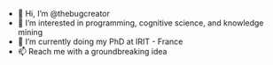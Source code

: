 - 👋 Hi, I’m @thebugcreator
- 👀 I’m interested in programming, cognitive science, and knowledge mining
- 🌱 I’m currently doing my PhD at IRIT - France
- 📫 Reach me with a groundbreaking idea

<!---
thebugcreator/thebugcreator is a ✨ special ✨ repository because its `README.md` (this file) appears on your GitHub profile.
You can click the Preview link to take a look at your changes.
--->
